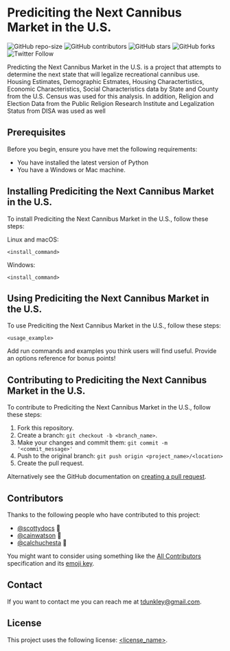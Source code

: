 # Prediciting the Next Cannibus Market in the U.S.

<!--- These are examples. See https://shields.io for others or to customize this set of shields. You might want to include dependencies, project status and licence info here --->
![GitHub repo-size](https://img.shields.io/github/repo-size/tdunkley/capstone-project)
![GitHub contributors](https://img.shields.io/github/contributors/tdunkley/capstone-project)
![GitHub stars](https://img.shields.io/github/stars/tdunkley/capstone-project?style=social)
![GitHub forks](https://img.shields.io/github/forks/tdunkley/capstone-project?style=social)
![Twitter Follow](https://img.shields.io/twitter/follow/tdunkley?style=social)

Predicting the Next Cannibus Market in the U.S. is a project that attempts to determine the next state that will legalize recreational cannibus use. Housing Estimates, Demographic Estmates, Housing Charactertistics, Economic Characteristics, Social Characteristics data by State and County from the U.S. Census was used for this analysis. In addition, Religion and Election Data from the Public Religion Research Institute and Legalization Status from DISA was used as well 


## Prerequisites

Before you begin, ensure you have met the following requirements:
<!--- These are just example requirements. Add, duplicate or remove as required --->
* You have installed the latest version of Python
* You have a Windows or Mac machine.


## Installing Prediciting the Next Cannibus Market in the U.S.

To install Prediciting the Next Cannibus Market in the U.S., follow these steps:

Linux and macOS:
```
<install_command>
```

Windows:
```
<install_command>
```
## Using Prediciting the Next Cannibus Market in the U.S.

To use Prediciting the Next Cannibus Market in the U.S., follow these steps:

```
<usage_example>
```

Add run commands and examples you think users will find useful. Provide an options reference for bonus points!

## Contributing to Prediciting the Next Cannibus Market in the U.S.
<!--- If your README is long or you have some specific process or steps you want contributors to follow, consider creating a separate CONTRIBUTING.md file--->
To contribute to Prediciting the Next Cannibus Market in the U.S., follow these steps:

1. Fork this repository.
2. Create a branch: `git checkout -b <branch_name>`.
3. Make your changes and commit them: `git commit -m '<commit_message>'`
4. Push to the original branch: `git push origin <project_name>/<location>`
5. Create the pull request.

Alternatively see the GitHub documentation on [creating a pull request](https://help.github.com/en/github/collaborating-with-issues-and-pull-requests/creating-a-pull-request).

## Contributors

Thanks to the following people who have contributed to this project:

* [@scottydocs](https://github.com/scottydocs) 📖
* [@cainwatson](https://github.com/cainwatson) 🐛
* [@calchuchesta](https://github.com/calchuchesta) 🐛

You might want to consider using something like the [All Contributors](https://github.com/all-contributors/all-contributors) specification and its [emoji key](https://allcontributors.org/docs/en/emoji-key).

## Contact

If you want to contact me you can reach me at <tdunkley@gmail.com>.

## License
<!--- If you're not sure which open license to use see https://choosealicense.com/--->

This project uses the following license: [<license_name>](<link>).
